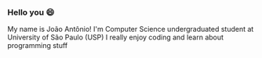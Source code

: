 ### Hello you :smile:

  My name is João Antônio! I'm Computer Science undergraduated student at University of São Paulo (USP)
  I really enjoy coding and learn about programming stuff
